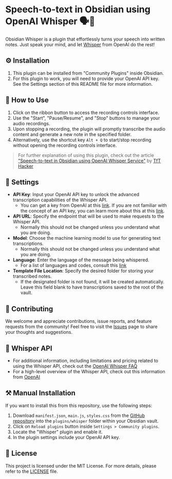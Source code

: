 # Speech-to-text in Obsidian using OpenAI Whisper 🗣️📝

Obsidian Whisper is a plugin that effortlessly turns your speech into written notes. Just speak your mind, and let  [Whisper](https://openai.com/research/whisper) from OpenAI do the rest!

## ⚙️ Installation
1. This plugin can be installed from "Community Plugins" inside Obsidian.
2. For this plugin to work, you will need to provide your OpenAI API key. See the Settings section of this README file for more information.

## 🎯 How to Use

1. Click on the ribbon button to access the recording controls interface.
2. Use the "Start", "Pause/Resume", and "Stop" buttons to manage your audio recordings.
3. Upon stopping a recording, the plugin will promptly transcribe the audio content and generate a new note in the specified folder.
4. Alternatively, use the shortcut key `Alt + Q` to start/stop recording without opening the recording controls interface.

> For further explanation of using this plugin, check out the article ["Speech-to-text in Obsidian using OpenAI Whisper Service"](https://tfthacker.medium.com/speech-to-text-in-obsidian-using-openai-whisper-service-7b2843bf8d64) by [TfT Hacker](https://twitter.com/tfthacker) 

## 🔧 Settings

- **API Key**: Input your OpenAI API key to unlock the advanced transcription capabilities of the Whisper API. 
  - You can get a key from OpenAI at this [link](https://platform.openai.com/overview). If you are not familiar with the concept of an API key, you can learn more about this at this [link](https://tfthacker.medium.com/how-to-get-your-own-api-key-for-using-openai-chatgpt-in-obsidian-41b7dd71f8d3).
- **API URL**: Specify the endpoint that will be used to make requests to the Whisper API. 
  - Normally this should not be changed unless you understand what you are doing.
- **Model**: Choose the machine learning model to use for generating text transcriptions. 
  - Normally this should not be changed unless you understand what you are doing.
- **Language**: Enter the language of the message being whispered. 
  - For a list of languages and codes, consult this [link](https://github.com/openai/whisper/blob/main/whisper/tokenizer.py)
- **Template File Location**: Specify the desired folder for storing your transcribed notes. 
  - If the designated folder is not found, it will be created automatically. Leave this field blank to have transcriptions saved to the root of the vault.

## 🤝 Contributing

We welcome and appreciate contributions, issue reports, and feature requests from the community! Feel free to visit the [Issues](https://github.com/nikdanilov/whisper-obsidian-plugin/issues) page to share your thoughts and suggestions.

## 💬 Whisper API
- For additional information, including limitations and pricing related to using the Whisper API, check out the [OpenAI Whisper FAQ](https://help.openai.com/en/articles/7031512-whisper-api-faq)
- For a high-level overview of the Whisper API, check out this information from [OpenAI](https://openai.com/research/whisper)

## ⚒️ Manual Installation
If you want to install this from this repository, use the following steps:
1. Download `manifest.json`, `main.js`, `styles.css` from the [GitHub repository](https://github.com/nikdanilov/whisper-obsidian-plugin/releases) into the `plugins/whisper` folder within your Obsidian vault.
2. Click on `Reload plugins` button inside `Settings > Community plugins`.
3. Locate the "Whisper" plugin and enable it.
4. In the plugin settings include your OpenAI API key.

## 📜 License

This project is licensed under the MIT License. For more details, please refer to the [LICENSE](https://github.com/nikdanilov/whisper-obsidian-plugin/blob/main/LICENSE) file.
